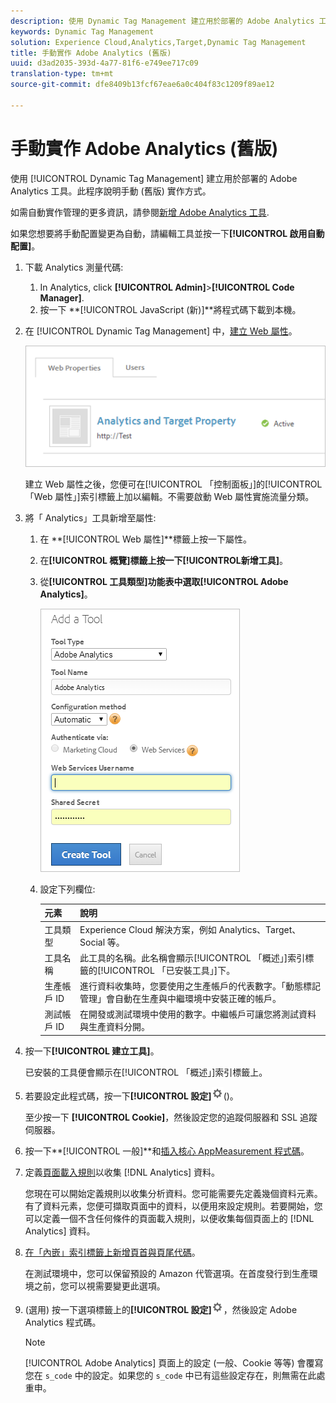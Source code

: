 ```yaml
---
description: 使用 Dynamic Tag Management 建立用於部署的 Adobe Analytics 工具。此程序說明手動 (舊版) 實作方式。
keywords: Dynamic Tag Management
solution: Experience Cloud,Analytics,Target,Dynamic Tag Management
title: 手動實作 Adobe Analytics (舊版)
uuid: d3ad2035-393d-4a77-81f6-e749ee717c09
translation-type: tm+mt
source-git-commit: dfe8409b13fcf67eae6a0c404f83c1209f89ae12

---
```



# 手動實作 Adobe Analytics (舊版)

使用 [!UICONTROL Dynamic Tag Management] 建立用於部署的 Adobe Analytics 工具。此程序說明手動 (舊版) 實作方式。

如需自動實作管理的更多資訊，請參閱[新增 Adobe Analytics 工具](/help/implement/other/dtm/c-aa-tool/analytics-dtm.md).

如果您想要將手動配置變更為自動，請編輯工具並按一下&#x200B;**[!UICONTROL 啟用自動配置]**。

1. 下載 Analytics 測量代碼:
   1. In Analytics, click **[!UICONTROL Admin]**>**[!UICONTROL  Code Manager]**.
   1. 按一下 **[!UICONTROL JavaScript (新)]**將程式碼下載到本機。
1. 在 [!UICONTROL Dynamic Tag Management] 中，[建立 Web 屬性](/help/implement/other/dtm/t-create-web-property.md)。

   ![](assets/dtm-property.png)

   建立 Web 屬性之後，您便可在[!UICONTROL 「控制面板」]的[!UICONTROL 「Web 屬性」]索引標籤上加以編輯。不需要啟動 Web 屬性實施流量分類。

1. 將「 Analytics」工具新增至屬性:
   1. 在 **[!UICONTROL Web 屬性]**標籤上按一下屬性。
   1. 在&#x200B;**[!UICONTROL 概覽]**標籤上按一下**[!UICONTROL &#x200B;新增工具]**。
   1. 從&#x200B;**[!UICONTROL 工具類型]**功能表中選取**[!UICONTROL  Adobe Analytics]**。

      ![](assets/dtm-add-analytics-tool.png)

   1. 設定下列欄位:

      | 元素 | 說明 |
      |---|---|
      | 工具類型 | Experience Cloud 解決方案，例如 Analytics、Target、Social 等。 |
      | 工具名稱 | 此工具的名稱。此名稱會顯示[!UICONTROL 「概述」]索引標籤的[!UICONTROL 「已安裝工具」]下。 |
      | 生產帳戶 ID | 進行資料收集時，您要使用之生產帳戶的代表數字。「動態標記管理」會自動在生產與中繼環境中安裝正確的帳戶。 |
      | 測試帳戶 ID | 在開發或測試環境中使用的數字。中繼帳戶可讓您將測試資料與生產資料分開。 |

1. 按一下&#x200B;**[!UICONTROL 建立工具]**。

   已安裝的工具便會顯示在[!UICONTROL 「概述」]索引標籤上。

1. 若要設定此程式碼，按一下&#x200B;**[!UICONTROL 設定]**![](assets/settings_gear.png)()。

   至少按一下 **[!UICONTROL Cookie]**，然後設定您的追蹤伺服器和 SSL 追蹤伺服器。

1. 按一下&#x200B;**[!UICONTROL 一般]**和[插入核心 AppMeasurement 程式碼](/help/implement/other/dtm/c-aa-tool/t-appmeasurement-code.md)。
1. 定義[頁面載入規則](/help/implement/other/dtm/c-rules/t-rules-create.md)以收集 [!DNL Analytics] 資料。

   您現在可以開始定義規則以收集分析資料。您可能需要先定義幾個資料元素。有了資料元素，您便可擷取頁面中的資料，以便用來設定規則。若要開始，您可以定義一個不含任何條件的頁面載入規則，以便收集每個頁面上的 [!DNL Analytics] 資料。
1. [在「內嵌」索引標籤上新增頁首與頁尾代碼](/help/implement/other/dtm/c-headers-footers/t-header-footer-code.md)。

   在測試環境中，您可以保留預設的 Amazon 代管選項。在首度發行到生產環境之前，您可以視需要變更此選項。
1. (選用) 按一下選項標籤上的&#x200B;**[!UICONTROL 設定]**![](assets/settings_gear.png)，然後設定 Adobe Analytics 程式碼。

   >[!NOTE]
   >
   >[!UICONTROL Adobe Analytics] 頁面上的設定 (一般、Cookie 等等) 會覆寫您在 `s_code` 中的設定。如果您的 `s_code` 中已有這些設定存在，則無需在此處重申。

